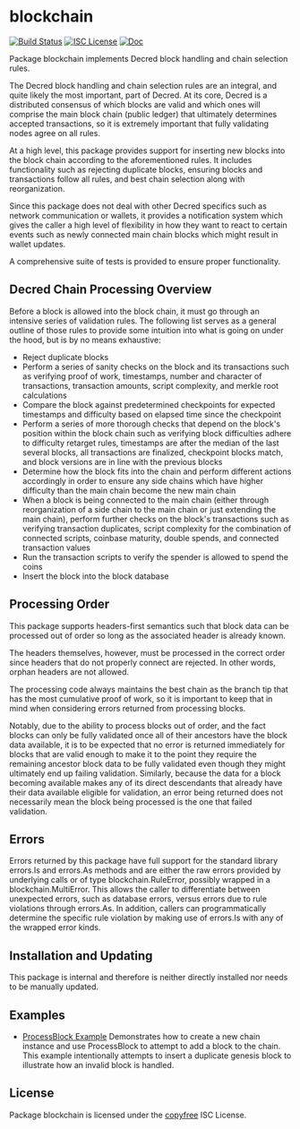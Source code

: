 blockchain
==========

[![Build Status](https://github.com/decred/dcrd/workflows/Build%20and%20Test/badge.svg)](https://github.com/decred/dcrd/actions)
[![ISC License](https://img.shields.io/badge/license-ISC-blue.svg)](http://copyfree.org)
[![Doc](https://img.shields.io/badge/doc-reference-blue.svg)](https://pkg.go.dev/github.com/decred/dcrd/internal/blockchain)

Package blockchain implements Decred block handling and chain selection rules.

The Decred block handling and chain selection rules are an integral, and quite
likely the most important, part of Decred.  At its core, Decred is a distributed
consensus of which blocks are valid and which ones will comprise the main block
chain (public ledger) that ultimately determines accepted transactions, so it is
extremely important that fully validating nodes agree on all rules.

At a high level, this package provides support for inserting new blocks into the
block chain according to the aforementioned rules.  It includes functionality
such as rejecting duplicate blocks, ensuring blocks and transactions follow all
rules, and best chain selection along with reorganization.

Since this package does not deal with other Decred specifics such as network
communication or wallets, it provides a notification system which gives the
caller a high level of flexibility in how they want to react to certain events
such as newly connected main chain blocks which might result in wallet updates.

A comprehensive suite of tests is provided to ensure proper functionality.

## Decred Chain Processing Overview

Before a block is allowed into the block chain, it must go through an intensive
series of validation rules.  The following list serves as a general outline of
those rules to provide some intuition into what is going on under the hood, but
is by no means exhaustive:

 - Reject duplicate blocks
 - Perform a series of sanity checks on the block and its transactions such as
   verifying proof of work, timestamps, number and character of transactions,
   transaction amounts, script complexity, and merkle root calculations
 - Compare the block against predetermined checkpoints for expected timestamps
   and difficulty based on elapsed time since the checkpoint
 - Perform a series of more thorough checks that depend on the block's position
   within the block chain such as verifying block difficulties adhere to
   difficulty retarget rules, timestamps are after the median of the last
   several blocks, all transactions are finalized, checkpoint blocks match, and
   block versions are in line with the previous blocks
 - Determine how the block fits into the chain and perform different actions
   accordingly in order to ensure any side chains which have higher difficulty
   than the main chain become the new main chain
 - When a block is being connected to the main chain (either through
   reorganization of a side chain to the main chain or just extending the
   main chain), perform further checks on the block's transactions such as
   verifying transaction duplicates, script complexity for the combination of
   connected scripts, coinbase maturity, double spends, and connected
   transaction values
 - Run the transaction scripts to verify the spender is allowed to spend the
   coins
 - Insert the block into the block database

 ## Processing Order

 This package supports headers-first semantics such that block data can be
 processed out of order so long as the associated header is already known.

 The headers themselves, however, must be processed in the correct order since
 headers that do not properly connect are rejected.  In other words, orphan
 headers are not allowed.

The processing code always maintains the best chain as the branch tip that has
the most cumulative proof of work, so it is important to keep that in mind when
considering errors returned from processing blocks.

Notably, due to the ability to process blocks out of order, and the fact blocks
can only be fully validated once all of their ancestors have the block data
available, it is to be expected that no error is returned immediately for blocks
that are valid enough to make it to the point they require the remaining
ancestor block data to be fully validated even though they might ultimately end
up failing validation.  Similarly, because the data for a block becoming
available makes any of its direct descendants that already have their data
available eligible for validation, an error being returned does not necessarily
mean the block being processed is the one that failed validation.

## Errors

Errors returned by this package have full support for the standard library
errors.Is and errors.As methods and are either the raw errors provided by
underlying calls or of type blockchain.RuleError, possibly wrapped in a
blockchain.MultiError.  This allows the caller to differentiate between
unexpected errors, such as database errors, versus errors due to rule violations
through errors.As.  In addition, callers can programmatically determine the
specific rule violation by making use of errors.Is with any of the wrapped error
kinds.

## Installation and Updating

This package is internal and therefore is neither directly installed nor needs
to be manually updated.

## Examples

* [ProcessBlock Example](https://pkg.go.dev/github.com/decred/dcrd/internal/blockchain#example-BlockChain.ProcessBlock)
  Demonstrates how to create a new chain instance and use ProcessBlock to
  attempt to add a block to the chain.  This example intentionally
  attempts to insert a duplicate genesis block to illustrate how an invalid
  block is handled.

## License

Package blockchain is licensed under the [copyfree](http://copyfree.org) ISC
License.

